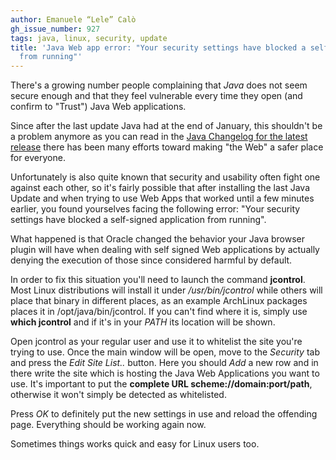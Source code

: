 ```yaml
---
author: Emanuele “Lele” Calò
gh_issue_number: 927
tags: java, linux, security, update
title: 'Java Web app error: "Your security settings have blocked a self-signed application
  from running"'
---
```




There's a growing number people complaining that *Java* does not seem secure enough and that they feel vulnerable every time they open (and confirm to "Trust") Java Web applications.

Since after the last update Java had at the end of January, this shouldn't be a problem anymore as you can read in the [Java Changelog for the latest release](http://www.oracle.com/technetwork/java/javase/7u51-relnotes-2085002.html) there has been many efforts toward making "the Web" a safer place for everyone.

Unfortunately is also quite known that security and usability often fight one against each other, so it's fairly possible that after installing the last Java Update and when trying to use Web Apps that worked until a few minutes earlier, you found yourselves facing the following error: "Your security settings have blocked a self-signed application from running".

What happened is that Oracle changed the behavior your Java browser plugin will have when dealing with self signed Web applications by actually denying the execution of those since considered harmful by default.

In order to fix this situation you'll need to launch the command **jcontrol**. Most Linux distributions will install it under */usr/bin/jcontrol* while others will place that binary in different places, as an example ArchLinux packages places it in /opt/java/bin/jcontrol. If you can't find where it is, simply use **which jcontrol** and if it's in your *PATH* its location will be shown.

Open jcontrol as your regular user and use it to whitelist the site you're trying to use. Once the main window will be open, move to the *Security* tab and press the *Edit Site List..* button. Here you should *Add* a new row and in there write the site which is hosting the Java Web Applications you want to use. It's important to put the **complete URL scheme://domain:port/path**, otherwise it won't simply be detected as whitelisted.

Press *OK* to definitely put the new settings in use and reload the offending page. Everything should be working again now.

Sometimes things works quick and easy for Linux users too.


